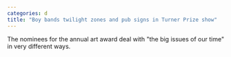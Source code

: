 ```yaml
---
categories: d
title: "Boy bands twilight zones and pub signs in Turner Prize show"
---
```

The nominees for the annual art award deal with "the big issues of our time" in very different ways.